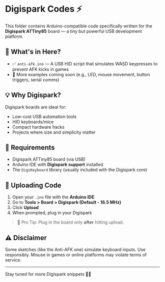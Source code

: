# Digispark Codes ⚡

This folder contains Arduino-compatible code specifically written for the **Digispark ATTiny85** board — a tiny but powerful USB development platform.

## 📁 What's in Here?

- ✅ `anti-afk.ino` — A USB HID script that simulates WASD keypresses to prevent AFK kicks in games
- 🚧 More examples coming soon (e.g., LED, mouse movement, button triggers, serial comms)

## 💡 Why Digispark?

Digispark boards are ideal for:
- Low-cost USB automation tools
- HID keyboards/mice
- Compact hardware hacks
- Projects where size and simplicity matter

## 🧰 Requirements

- Digispark ATTiny85 board (via USB)
- Arduino IDE with **Digispark support** installed
- The `DigiKeyboard` library (usually included with the Digispark core)

## 🚀 Uploading Code

1. Open your `.ino` file with the **Arduino IDE**
2. Go to **Tools > Board > Digispark (Default - 16.5 MHz)**
3. Click **Upload**
4. When prompted, plug in your Digispark

> 🔌 Pro Tip: Plug in the board only **after** hitting upload.

## ⚠️ Disclaimer

Some sketches (like the Anti-AFK one) simulate keyboard inputs. Use responsibly. Misuse in games or online platforms may violate terms of service.

---

Stay tuned for more Digispark snippets 🔧💥